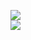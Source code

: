 [![](https://img.shields.io/badge/Made%20With-Github%20Spray-lightgrey.svg?style=for-the-badge&logo=github)](https://github.com/Annihil/github-spray#4827)  
[![](https://i.imgur.com/2DrTn0Z.gif)](https://github.com/Annihil/github-spray)